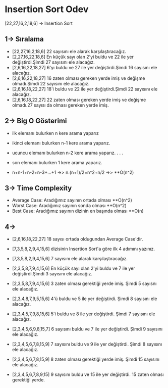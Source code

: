 # Insertion Sort Odev

[22,27,16,2,18,6] -> Insertion Sort

## 1-> Sıralama
- [22,27,16,2,18,6] 22 sayısını ele alarak karşılaştıracağız.
- [2,27,16,22,18,6] En küçük sayı olan 2'yi buldu ve 22 ile yer değiştirdi.Şimdi 27 sayısını ele alacağız.
- [2,6,16,22,18,27] 6'yı buldu ve 27 ile yer değiştirdi.Şimdi 16 sayısını ele alacağız.
- [2,6,16,22,18,27] 16 zaten olması gereken yerde imiş ve değişme olmadı.Şimdi 22 sayısını ele alacağız.
- [2,6,16,18,22,27] 18'i buldu ve 22 ile yer değiştirdi.Şimdi 22 sayısını ele alacağız.
- [2,6,16,18,22,27] 22 zaten olması gereken yerde imiş ve değişme olmadı.27 sayısı da olması gereken yerde imiş.

## 2-> Big O Gösterimi
- ilk elemanı bulurken n kere arama yaparız
- ikinci elemanı bulurken n-1 kere arama yaparız.
- ucuncu elemanı bulurken n-2 kere arama yaparız.
             .
             .
             .
- son elemanı bulurken 1 kere arama yaparız.

- n+n-1+n-2+n-3+...+1 ->> n.(n+1)/2=n^2+n/2 ->> **O(n^2)

## 3-> Time Complexity
- Average Case: Aradığımız sayının ortada olması **O(n^2)
- Worst Case: Aradığımız sayının sonda olması **O(n^2)
- Best Case: Aradığımız sayının dizinin en başında olması **O(n)

## 4->
- [2,6,16,18,22,27] 18 sayısı ortada oldugundan Average Case'dir.


- [7,3,5,8,2,9,4,15,6] dizisinin Insertion Sort'a göre ilk 4 adımını yazınız.
- [7,3,5,8,2,9,4,15,6] 7 sayısını ele alarak karşılaştıracağız.
- [2,3,5,8,7,9,4,15,6] En küçük sayı olan 2'yi buldu ve 7 ile yer değiştirdi.Şimdi 3 sayısını ele alacağız.
- [2,3,5,8,7,9,4,15,6] 3 zaten olması gerektiği yerde imiş. Şimdi 5 sayısnı ele alacağız.
- [2,3,4,8,7,9,5,15,6] 4'ü buldu ve 5 ile yer değiştirdi. Şimdi 8 sayısını ele alacağız.
- [2,3,4,5,7,9,8,15,6] 5'i buldu ve 8 ile yer değiştirdi. Şimdi 7 sayısını ele alacağız.
- [2,3,4,5,6,9,8,15,7] 6 sayısını buldu ve 7 ile yer değiştirdi. Şimdi 9 sayısını ele alacağız.
- [2,3,4,5,6,7,8,15,9] 7 sayısını buldu ve 9 ile yer değiştirdi. Şimdi 8 sayısını ele alacağız.
- [2,3,4,5,6,7,8,15,9] 8 zaten olması gerektiği yerde imiş. Şimdi 15 sayısını ele alacağız.
- [2,3,4,5,6,7,8,9,15] 9 sayısını buldu ve 15 ile yer değiştirdi. 15 zaten olması gerektiği yerde.
